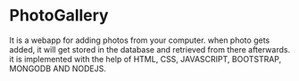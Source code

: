 # PhotoGallery
It is a webapp for adding photos from your computer. when photo gets added, it will get stored in the database and retrieved from there afterwards.
it is implemented with the help of HTML, CSS, JAVASCRIPT, BOOTSTRAP, MONGODB AND NODEJS.
